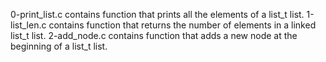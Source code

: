 0-print_list.c contains function that prints all the elements of a list_t list.
1-list_len.c contains function that returns the number of elements in a linked list_t list.
2-add_node.c contains  function that adds a new node at the beginning of a list_t list.

